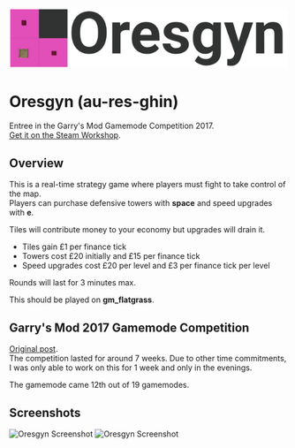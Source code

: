 ![Oresgyn](/gamemodes/oresgyn/logo.png?raw=true)
----
# Oresgyn (au-res-ghin)

Entree in the Garry's Mod Gamemode Competition 2017.<br>
[Get it on the Steam Workshop](http://steamcommunity.com/sharedfiles/filedetails/?id=1101649274).

## Overview
This is a real-time strategy game where players must fight to take control of the map.<br>
Players can purchase defensive towers with **space** and speed upgrades with **e**.

Tiles will contribute money to your economy but upgrades will drain it.

* Tiles gain £1 per finance tick
* Towers cost £20 initially and £15 per finance tick
* Speed upgrades cost £20 per level and £3 per finance tick per level

Rounds will last for 3 minutes max.

This should be played on **gm_flatgrass**.

## Garry's Mod 2017 Gamemode Competition
[Original post](https://facepunch.com/showthread.php?t=1566029).<br>
The competition lasted for around 7 weeks. Due to other time commitments, I was only able to work on this for 1 week and only in the evenings.

The gamemode came 12th out of 19 gamemodes.

## Screenshots
![Oresgyn Screenshot](http://i.imgur.com/drZyZ90.png)
![Oresgyn Screenshot](http://i.imgur.com/ewRxVVQ.jpg)